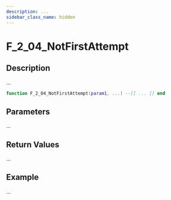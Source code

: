 ```yaml
---
description: ...
sidebar_class_name: hidden
---
```


# F_2_04_NotFirstAttempt

## Description

...

```lua
function F_2_04_NotFirstAttempt(param1, ...) --[[ ... ]] end
```

## Parameters

...

## Return Values

...

## Example

...

